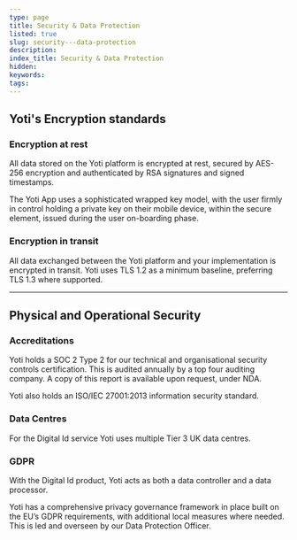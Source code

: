 ```yaml
---
type: page
title: Security & Data Protection
listed: true
slug: security---data-protection
description: 
index_title: Security & Data Protection
hidden: 
keywords: 
tags: 
---
```


## Yoti's Encryption standards

### Encryption at rest

All data stored on the Yoti platform is encrypted at rest, secured by AES-256 encryption and authenticated by RSA signatures and signed timestamps. 

The Yoti App uses a sophisticated wrapped key model, with the user firmly in control holding a private key on their mobile device, within the secure element, issued during the user on-boarding phase. 

### Encryption in transit

All data exchanged between the Yoti platform and your implementation is encrypted in transit. Yoti uses TLS 1.2 as a minimum baseline, preferring TLS 1.3 where supported. 

---

## Physical and Operational Security

### Accreditations

Yoti holds a SOC 2 Type 2 for our technical and organisational security controls certification. This is audited annually by a top four auditing company. A copy of this report is available upon request, under NDA. 

Yoti also holds an ISO/IEC 27001:2013 information security standard. 

### Data Centres

For the Digital Id service Yoti uses multiple Tier 3 UK data centres. 

### GDPR

With the Digital Id product, Yoti acts as both a data controller and a data processor. 

Yoti has a comprehensive privacy governance framework in place built on the EU’s GDPR requirements, with additional local measures where needed. This is led and overseen by our Data Protection Officer.